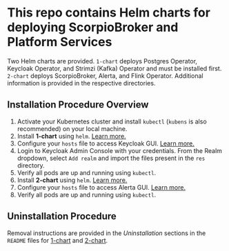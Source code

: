 # This repo contains Helm charts for deploying ScorpioBroker and Platform Services

Two Helm charts are provided. `1-chart` deploys Postgres Operator, Keycloak Operator, and Strimzi (Kafka) Operator and must be installed first. `2-chart` deploys ScorpioBroker, Alerta, and Flink Operator. Additional information is provided in the respective directories.

## Installation Procedure Overview

1. Activate your Kubernetes cluster and install `kubectl` (`kubens` is also recommended) on your local machine.
2. Install **1-chart** using `helm`. [Learn more.](1-chart/README.md#installation)
3. Configure your `hosts` file to access Keycloak GUI. [Learn more.](1-chart/README.md#accessing-keycloak-console-via-gui)
4. Login to Keycloak Admin Console with your credentials. From the Realm dropdown, select `Add realm` and import the files present in the `res` directory.
5. Verify all pods are up and running using `kubectl`.
6. Install **2-chart** using `helm`. [Learn more.](2-chart/README.md#installation)
7. Configure your `hosts` file to access Alerta GUI. [Learn more.](2-chart/README.md#accessing-alerta-console-via-gui)
8. Verify all pods are up and running using `kubectl`.


## Uninstallation Procedure

Removal instructions are provided in the *Uninstallation* sections in the `README` files for [1-chart](1-chart/README.md#uninstallation) and [2-chart](2-chart/README.md#uninstallation).
